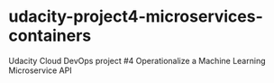 # udacity-project4-microservices-containers
Udacity Cloud DevOps project #4 Operationalize a Machine Learning Microservice API
